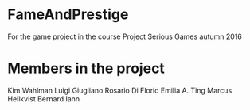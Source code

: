 # FameAndPrestige
For the game project in the course Project Serious Games autumn 2016

# Members in the project
Kim Wahlman
Luigi Giugliano
Rosario Di Florio
Emilia A.
Ting
Marcus Hellkvist
Bernard
Iann
